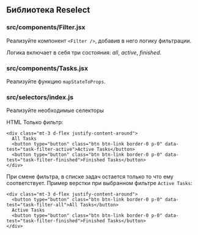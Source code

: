 ## Библиотека Reselect

### src/components/Filter.jsx

Реализуйте компонент `<Filter />`, добавив в него логику фильтрации.

Логика включает в себя три состояния: *all*, *active*, *finished*.

### src/components/Tasks.jsx

Реализуйте функцию `mapStateToProps`.

### src/selectors/index.js

Реализуйте необходимые селекторы

HTML
Только фильтр:

```
<div class="mt-3 d-flex justify-content-around">
  All Tasks
  <button type="button" class="btn btn-link border-0 p-0" data-test="task-filter-active">Active Tasks</button>
  <button type="button" class="btn btn-link border-0 p-0" data-test="task-filter-finished">Finished Tasks</button>
</div>
```

При смене фильтра, в списке задач остается только то что ему соответствует. Пример верстки при выбранном фильтре `Active Tasks`:

```
<div class="mt-3 d-flex justify-content-around">
  <button type="button" class="btn btn-link border-0 p-0" data-test="task-filter-all">All Tasks</button>
  Active Tasks
  <button type="button" class="btn btn-link border-0 p-0" data-test="task-filter-finished">Finished Tasks</button>
</div>
```
